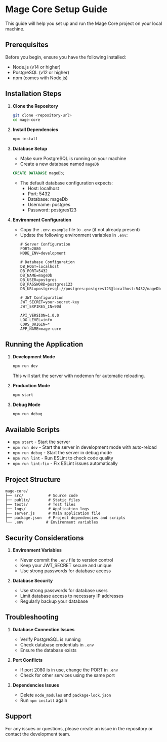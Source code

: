 # Mage Core Setup Guide

This guide will help you set up and run the Mage Core project on your local machine.

## Prerequisites

Before you begin, ensure you have the following installed:
- Node.js (v14 or higher)
- PostgreSQL (v12 or higher)
- npm (comes with Node.js)

## Installation Steps

1. **Clone the Repository**
   ```bash
   git clone <repository-url>
   cd mage-core
   ```

2. **Install Dependencies**
   ```bash
   npm install
   ```

3. **Database Setup**
   - Make sure PostgreSQL is running on your machine
   - Create a new database named `mageDb`
   ```sql
   CREATE DATABASE mageDb;
   ```
   - The default database configuration expects:
     - Host: localhost
     - Port: 5432
     - Database: mageDb
     - Username: postgres
     - Password: postgres123

4. **Environment Configuration**
   - Copy the `.env.example` file to `.env` (if not already present)
   - Update the following environment variables in `.env`:
     ```
     # Server Configuration
     PORT=2080
     NODE_ENV=development

     # Database Configuration
     DB_HOST=localhost
     DB_PORT=5432
     DB_NAME=mageDb
     DB_USER=postgres
     DB_PASSWORD=postgres123
     DB_URL=postgresql://postgres:postgres123@localhost:5432/mageDb

     # JWT Configuration
     JWT_SECRET=your-secret-key
     JWT_EXPIRES_IN=90d

     API_VERSION=1.0.0
     LOG_LEVEL=info
     CORS_ORIGIN=*
     APP_NAME=mage-core
     ```

## Running the Application

1. **Development Mode**
   ```bash
   npm run dev
   ```
   This will start the server with nodemon for automatic reloading.

2. **Production Mode**
   ```bash
   npm start
   ```

3. **Debug Mode**
   ```bash
   npm run debug
   ```

## Available Scripts

- `npm start` - Start the server
- `npm run dev` - Start the server in development mode with auto-reload
- `npm run debug` - Start the server in debug mode
- `npm run lint` - Run ESLint to check code quality
- `npm run lint:fix` - Fix ESLint issues automatically

## Project Structure

```
mage-core/
├── src/           # Source code
├── public/        # Static files
├── tests/         # Test files
├── logs/          # Application logs
├── server.js      # Main application file
├── package.json   # Project dependencies and scripts
└── .env          # Environment variables
```

## Security Considerations

1. **Environment Variables**
   - Never commit the `.env` file to version control
   - Keep your JWT_SECRET secure and unique
   - Use strong passwords for database access

2. **Database Security**
   - Use strong passwords for database users
   - Limit database access to necessary IP addresses
   - Regularly backup your database

## Troubleshooting

1. **Database Connection Issues**
   - Verify PostgreSQL is running
   - Check database credentials in `.env`
   - Ensure the database exists

2. **Port Conflicts**
   - If port 2080 is in use, change the PORT in `.env`
   - Check for other services using the same port

3. **Dependencies Issues**
   - Delete `node_modules` and `package-lock.json`
   - Run `npm install` again

## Support

For any issues or questions, please create an issue in the repository or contact the development team. 